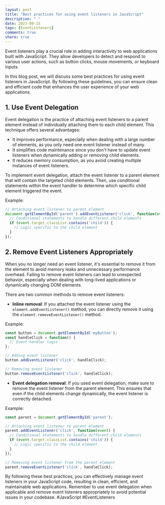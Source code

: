 ```yaml
---
layout: post
title: "Best practices for using event listeners in JavaScript"
description: " "
date: 2023-09-15
tags: [EventListeners]
comments: true
share: true
---
```


Event listeners play a crucial role in adding interactivity to web applications built with JavaScript. They allow developers to detect and respond to various user actions, such as button clicks, mouse movements, or keyboard inputs.

In this blog post, we will discuss some best practices for using event listeners in JavaScript. By following these guidelines, you can ensure clean and efficient code that enhances the user experience of your web applications.

## 1. Use Event Delegation

Event delegation is the practice of attaching event listeners to a parent element instead of individually attaching them to each child element. This technique offers several advantages:

- It improves performance, especially when dealing with a large number of elements, as you only need one event listener instead of many.
- It simplifies code maintenance since you don't have to update event listeners when dynamically adding or removing child elements.
- It reduces memory consumption, as you avoid creating multiple instances of event listeners.

To implement event delegation, attach the event listener to a parent element that will contain the targeted child elements. Then, use conditional statements within the event handler to determine which specific child element triggered the event.

Example:

```javascript
// Attaching event listener to parent element
document.getElementById('parent').addEventListener('click', function(event) {
  // Conditional statements to handle different child elements
  if (event.target.classList.contains('child')) {
    // Logic specific to the child element
  }
});
```

## 2. Remove Event Listeners Appropriately

When you no longer need an event listener, it's essential to remove it from the element to avoid memory leaks and unnecessary performance overhead. Failing to remove event listeners can lead to unexpected behavior, especially when dealing with long-lived applications or dynamically changing DOM elements.

There are two common methods to remove event listeners:

- **Inline removal**: If you attached the event listener using the `element.addEventListener()` method, you can directly remove it using the `element.removeEventListener()` method.

 Example:
```javascript
const button = document.getElementById('myButton');
const handleClick = function() {
  // Event handler logic
};

// Adding event listener
button.addEventListener('click', handleClick);

// Removing event listener
button.removeEventListener('click', handleClick);
```
- **Event delegation removal**: If you used event delegation, make sure to remove the event listener from the parent element. This ensures that even if the child elements change dynamically, the event listener is correctly detached.

 Example:
```javascript
const parent = document.getElementById('parent');

// Attaching event listener to parent element
parent.addEventListener('click', function(event) {
  // Conditional statements to handle different child elements
  if (event.target.classList.contains('child')) {
    // Logic specific to the child element
  }
});

// Removing event listener from the parent element
parent.removeEventListener('click', handleClick);
```

By following these best practices, you can effectively manage event listeners in your JavaScript code, resulting in clean, efficient, and maintainable web applications. Remember to use event delegation when applicable and remove event listeners appropriately to avoid potential issues in your codebase. #JavaScript #EventListeners